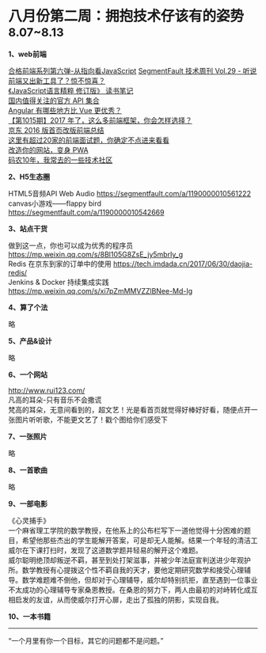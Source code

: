 
# 八月份第二周：拥抱技术仔该有的姿势  <small>8.07~8.13</small>

__1、web前端__      
 
[合格前端系列第六弹-从指向看JavaScript](https://zhuanlan.zhihu.com/p/28058983)
[SegmentFault 技术周刊 Vol.29 - 听说前端又出新工具了？惊不惊喜？](https://segmentfault.com/a/1190000010175303)   
[《JavaScript语言精粹 修订版》 读书笔记](https://segmentfault.com/a/1190000010313101)  
[国内值得关注的官方 API 集合](https://github.com/TonnyL/Awesome_APIs/blob/master/Chinese.md)  
[Angular 有哪些地方比 Vue 更优秀？](https://zhuanlan.zhihu.com/p/28259790)  
[【第1015期】2017 年了，这么多前端框架，你会怎样选择？](https://mp.weixin.qq.com/s/ycaKfP44uBpvONFGP6GYog)   
[京东 2016 版首页改版前端总结](http://web.jobbole.com/89811/)   
[这里有超过20家的前端面试题，你确定不点进来看看](http://www.jianshu.com/p/8b68f4df749e)   
[改造你的网站，变身 PWA](https://segmentfault.com/a/1190000008880637)  
[码农10年，我常去的一些技术社区](http://www.jianshu.com/p/c922cab0ee71)  

__2、H5生态圈__      

HTML5音频API Web Audio https://segmentfault.com/a/1190000010561222
canvas小游戏——flappy bird  https://segmentfault.com/a/1190000010542669

__3、站点干货__    

做到这一点，你也可以成为优秀的程序员 https://mp.weixin.qq.com/s/8Bl105G8ZsE_jy5mbrIy_g  
Redis 在京东到家的订单中的使用 https://tech.imdada.cn/2017/06/30/daojia-redis/  
Jenkins & Docker 持续集成实践 https://mp.weixin.qq.com/s/xi7pZmMMVZZlBNee-Md-Ig

__4、算了个法__     

略

__5、产品&设计__    

略

__6、一个网站__

http://www.rui123.com/  
凡高的耳朵-只有音乐不会撒谎  
梵高的耳朵，无意间看到的，超文艺！光是看首页就觉得好棒好好看，随便点开一张图片听听歌，不能更文艺了！戳个图给你们感受下

__7、一张照片__   
 
略

__8、一首歌曲__  

略

__9、一部电影__   
 
《心灵捕手》  
一个麻省理工学院的数学教授，在他系上的公布栏写下一道他觉得十分困难的题目，希望他那些杰出的学生能解开答案，可是却无人能解。结果一个年轻的清洁工威尔在下课打扫时，发现了这道数学题并轻易的解开这个难题。  
威尔聪明绝顶却叛逆不羁，甚至到处打架滋事，并被少年法庭宣判送进少年观护所。数学教授有心提拨这个性不羁自我的天才，要他定期研究数学和接受心理辅导。数学难题难不倒他，但却对于心理辅导，威尔却特别抗拒，直至遇到一位事业不太成功的心理辅导专家桑恩教授。在桑恩的努力下，两人由最初的对峙转化成互相启发的友谊，从而使威尔打开心扉，走出了孤独的阴影，实现自我。  

__10、一本书籍__ 



-------------------

“一个月里有你一个目标，其它的问题都不是问题。”



